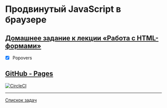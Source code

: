 # Продвинутый JavaScript в браузере

## [Домашнее задание к лекции «Работа с HTML-формами»](https://github.com/TomSG03/ahj-homeworks/tree/simplification/forms)

- [x] Popovers

## [GitHub - Pages](https://tomsg03.github.io/ahj-forms-popovers/)

[![CircleCI](https://circleci.com/gh/TomSG03/ahj-forms-popovers/tree/main.svg?style=svg)](https://circleci.com/gh/TomSG03/ahj-forms-popovers/tree/main)

---
[Спискок задач](https://github.com/TomSG03/ahs-homeworks-list)
